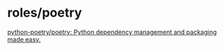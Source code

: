 # roles/poetry
[python-poetry/poetry: Python dependency management and packaging made easy.](https://github.com/python-poetry/poetry)

